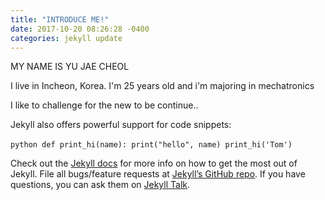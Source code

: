```yaml
---
title: "INTRODUCE ME!"
date: 2017-10-20 08:26:28 -0400
categories: jekyll update
---
```

MY NAME IS YU JAE CHEOL

I live in Incheon, Korea.
I'm 25 years old and i'm majoring in mechatronics

I like to challenge for the new 
to be continue..




Jekyll also offers powerful support for code snippets:

​```python
def print_hi(name):
  print("hello", name)
print_hi('Tom')
​```

Check out the [Jekyll docs][jekyll-docs] for more info on how to get the most out of Jekyll. File all bugs/feature requests at [Jekyll’s GitHub repo][jekyll-gh]. If you have questions, you can ask them on [Jekyll Talk][jekyll-talk].

[jekyll-docs]: https://jekyllrb.com/docs/home
[jekyll-gh]:   https://github.com/jekyll/jekyll
[jekyll-talk]: https://talk.jekyllrb.com/
